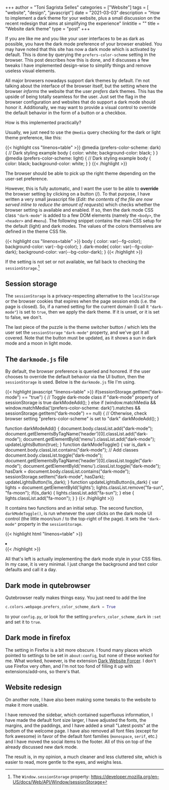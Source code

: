 +++
author = "Toni Sagrista Selles"
categories = ["Website"]
tags = [ "website", "design", "javascript"]
date = "2021-03-03"
description = "How to implement a dark theme for your website, plus a small discussion on the recent redesign that aims at simplifying the experience"
linktitle = ""
title = "Website dark theme"
type = "post"
+++

If you are like me and you like your user interfaces to be as dark as possible, you have the dark mode preference of your browser enabled. You may have noted that this site has now a dark mode which is activated by default. This is done by querying the ``prefers-color-scheme`` setting in the browser. This post describes how this is done, and it discusses a few tweaks I have implemented design-wise to simplify things and remove useless visual elements.

<!--more-->

All major browsers nowadays support dark themes by default. I'm not talking about the interface of the browser itself, but the setting where the browser *informs* the website that the user *prefers* dark themes. This has the upside of being totally seamless for the user. Just set the flag in the browser configuration and websites that do support a dark mode should honor it. Additionally, we may want to provide a visual control to override the default behavior in the form of a button or a checkbox. 

How is this implemented practically? 

Usually, we just need to use the `@media` query checking for the dark or light theme preference, like this:

{{< highlight css "linenos=table" >}}
@media (prefers-color-scheme: dark) {
    // Dark styling example
    body {
        color: white;
        background-color: black;
    }
}
@media (prefers-color-scheme: light) {
    // Dark styling example
    body {
        color: black;
        background-color: white;
    }
}
{{< /highlight >}}

The browser should be able to pick up the right theme depending on the user-set preference.

However, this is fully automatic, and I want the user to be able to **override** the browser setting by clicking on a button (<i class="fa fa-moon"></i>/<i class="fa fa-sun"></i>). To that purpose, I have written a very small javascript file (*Edit: the contents of the file are now served inline to reduce the amount of requests*) which checks whether the browser setting is available and enabled. If so, then the dark mode CSS class `"dark-mode"` is added to a few DOM elements (namely the `<body>`, the `<header>` and `#menu`). The following snippet contains the main CSS setup for the default (light) and dark modes. The values of the colors themselves are defined in the theme CSS file.

{{< highlight css "linenos=table" >}}
body {
    color: var(--fg-color);
    background-color: var(--bg-color);
}
.dark-mode{
    color: var(--fg-color-dark);
    background-color: var(--bg-color-dark);
}
{{< /highlight >}}

If the setting is not set or not available, we fall back to checking the `sessionStorage`.[^sessSt] 

## Session storage

The ``sessionStorage`` is a privacy-respecting alternative to the ``localStorage`` or the browser cookies that expires when the page session ends (i.e. the page is closed). So, if a named setting for the current domain (I call it ``"dark-mode"``) is set to ``true``, then we apply the dark theme. If it is unset, or it is set to false, we don't. 

The last piece of the puzzle is the theme switcher button <i class="fa fa-moon"></i>/<i class="fa fa-sun"></i> which lets the user set the ``sessionStorage`` ``"dark-mode"`` property, and we've got it all covered. Note that the button must be updated, as it shows a sun in dark mode and a moon in light mode.

## The ``darkmode.js`` file

By default, the browser preference is queried and honored. If the user chooses to override the default behavior via the UI button, then the ``sessionStorage`` is used. Below is the ``darkmode.js`` file I'm using.

{{< highlight javascript "linenos=table" >}}
if(sessionStorage.getItem("dark-mode") == "true") {
    // Toggle dark-mode class if "dark-mode" property of sessionStorage is true
    darkModeAdd();
} else if (window.matchMedia && 
    window.matchMedia('(prefers-color-scheme: dark)').matches && 
    sessionStorage.getItem("dark-mode") == null) {
    // Otherwise, check browser setting "prefers-color-scheme" is set to "dark"
    darkModeAdd();
}

function darkModeAdd() {
    document.body.classList.add("dark-mode");
    document.getElementsByTagName('header')[0].classList.add("dark-mode");
    document.getElementById('menu').classList.add("dark-mode");
    updateLightsButton(true);
}
function darkModeToggle() {
    var is_dark = document.body.classList.contains("dark-mode");
    // Add classes
    document.body.classList.toggle("dark-mode");
    document.getElementsByTagName('header')[0].classList.toggle("dark-mode");
    document.getElementById('menu').classList.toggle("dark-mode");
    hasDark = document.body.classList.contains("dark-mode");
    sessionStorage.setItem("dark-mode", hasDark);
    updateLightsButton(!is_dark);
}
function updateLightsButton(is_dark) {
    var lights = document.getElementById('lights');
    lights.classList.remove("fa-sun", "fa-moon");
    if(is_dark) {
       lights.classList.add("fa-sun"); 
    } else {
       lights.classList.add("fa-moon"); 
    }
}
{{< /highlight >}}

It contains two functions and an initial setup. The second function, ``darkModeToggle()``, is run whenever the user clicks on the dark mode UI control (the little moon/sun <i class="fa fa-moon"></i>/<i class="fa fa-sun"></i> to the top-right of the page). It sets the ``"dark-mode"`` property in the ``sessionStorage``. 

{{< highlight html "linenos=table" >}}
<li class="menu">
    <a href="javascript:darkModeToggle()" style="border: none;" title="Toggle dark mode">
        <i class="fa fa-lightbulb-o" aria-hidden="true"></i>
    </a>
</li>
{{< /highlight >}}


All that's left is actually implementing the dark mode style in your CSS files. In my case, it is very minimal. I just change the background and text color defaults and call it a day.

## Dark mode in qutebrowser

Qutebrowser really makes things easy. You just need to add the line

```python
c.colors.webpage.prefers_color_scheme_dark = True
```
to your ``config.py``, or look for the setting ``prefers_color_scheme_dark`` in ``:set`` and set it to ``true``.

## Dark mode in firefox

The setting in Firefox is a bit more obscure. I found many places which pointed to settings to be set in ``about:config``, but none of these worked for me. What worked, however, is the extension [Dark Website Forcer](https://addons.mozilla.org/en-US/firefox/addon/dark-mode-website-switcher). I don't use Firefox very often, and I'm not too fond of filling it up with extensions/add-ons, so there's that.

## Website redesign

On another note, I have also been making some tweaks to the website to make it more usable. 

I have removed the sidebar, which contained superfluous information, I have made the default font size larger, I have adjusted the fonts, the margins, and the paddings, and I have added a small "Latest posts" at the bottom of the welcome page. I have also removed all font files (except for fork awesome) in favor of the default font families (``monospace``, ``serif``, etc.) and I have moved the social items to the footer. All of this on top of the already discussed new dark mode.

The result is, in my opinion, a much cleaner and less cluttered site, which is easier to read, more gentle to the eyes, and weighs less.

[^sessSt]: The `Window.sessionStorage` property: https://developer.mozilla.org/en-US/docs/Web/API/Window/sessionStorage
